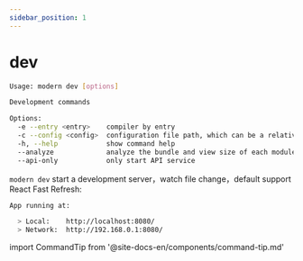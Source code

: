 ```yaml
---
sidebar_position: 1
---
```


# dev

```bash
Usage: modern dev [options]

Development commands

Options:
  -e --entry <entry>    compiler by entry
  -c --config <config>  configuration file path, which can be a relative path or an absolute path
  -h, --help            show command help
  --analyze             analyze the bundle and view size of each module
  --api-only            only start API service
```

`modern dev` start a development server，watch file change，default support React Fast Refresh:

```bash
App running at:

  > Local:    http://localhost:8080/
  > Network:  http://192.168.0.1:8080/
```

import CommandTip from '@site-docs-en/components/command-tip.md'

<CommandTip />
